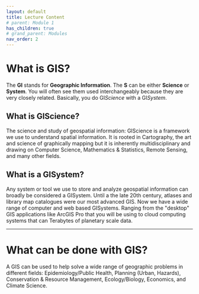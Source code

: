 ```yaml
---
layout: default
title: Lecture Content
# parent: Module 1
has_children: true
# grand_parent: Modules
nav_order: 2
---
```



# What is GIS?

The **GI** stands for **Geographic Information**.  The **S** can be either **Science** or **System**.  You will often see them used interchangeably because they are very closely related.  Basically, you do GI*Science* with a GI*System*.

## What is GIScience?

The science and study of geospatial information: GIScience is a framework we use to understand spatial information.  It is rooted in Cartography, the art and science of graphically mapping but it is inherently multidisciplinary and drawing on Computer Science, Mathematics & Statistics, Remote Sensing, and many other fields.

## What is a GISystem?

Any system or tool we use to store and analyze geospatial information can broadly be considered a GISystem.  Until a the late 20th century, atlases and library map catalogues were our most advanced GIS.  Now we have a wide range of computer and web based GISystems.  Ranging from the "desktop" GIS applications like ArcGIS Pro that you will be using to cloud computing systems that can Terabytes of planetary scale data.

---

# What can be done with GIS?

A GIS can be used to help solve a wide range of geographic problems in different fields: Epidemiology/Public Health, Planning (Urban, Hazards), Conservation & Resource Management, Ecology/Biology, Economics, and Climate Science.


